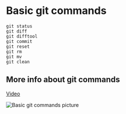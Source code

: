 # **Basic git commands**

```git add
git status
git diff
git difftool
git commit
git reset
git rm
git mv
git clean
```
## More info about git commands
[Video](https://www.youtube.com/watch?v=Uz_mTOQL9Tw&ab_channel=AnInsightfulTechie)

![Basic git commands picture](https://assets.hongkiat.com/uploads/basic-git-commands/git-commands.jpg?2)


